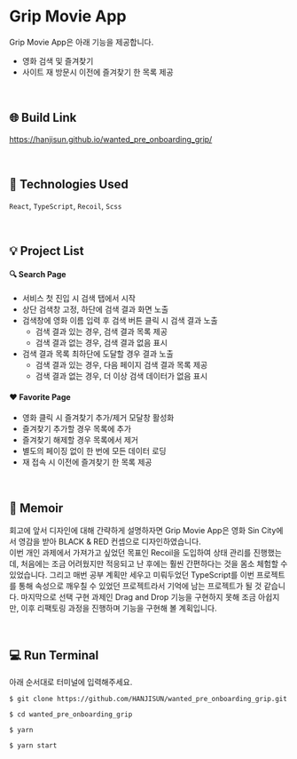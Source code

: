 # Grip Movie App

Grip Movie App은 아래 기능을 제공합니다. 
- 영화 검색 및 즐겨찾기
- 사이트 재 방문시 이전에 즐겨찾기 한 목록 제공

<br />  

## 🌐 Build Link

https://hanjisun.github.io/wanted_pre_onboarding_grip/

<br />  

## 🔨 Technologies Used

`React`, `TypeScript`, `Recoil`, `Scss`

<br />  

## 💡 Project List

#### 🔍 Search Page
- 서비스 첫 진입 시 검색 탭에서 시작
- 상단 검색창 고정, 하단에 검색 결과 화면 노출
- 검색창에 영화 이름 입력 후 검색 버튼 클릭 시 검색 결과 노출
  - 검색 결과 있는 경우, 검색 결과 목록 제공
  - 검색 결과 없는 경우, 검색 결과 없음 표시
- 검색 결과 목록 최하단에 도달할 경우 결과 노출
  - 검색 결과 있는 경우, 다음 페이지 검색 결과 목록 제공
  - 검색 결과 없는 경우, 더 이상 검색 데이터가 없음 표시

#### ❤️ Favorite Page
- 영화 클릭 시 즐겨찾기 추가/제거 모달창 활성화
- 즐겨찾기 추가할 경우 목록에 추가
- 즐겨찾기 해제할 경우 목록에서 제거 
- 별도의 페이징 없이 한 번에 모든 데이터 로딩
- 재 접속 시 이전에 즐겨찾기 한 목록 제공

<br />  

## 🤔 Memoir

회고에 앞서 디자인에 대해 간략하게 설명하자면 Grip Movie App은 영화 Sin City에서 영감을 받아 BLACK & RED 컨셉으로 디자인하였습니다.  
이번 개인 과제에서 가져가고 싶었던 목표인 Recoil을 도입하여 상태 관리를 진행했는데, 처음에는 조금 어려웠지만 적응되고 난 후에는 훨씬 간편하다는 것을 몸소 체험할 수 있었습니다. 그리고 매번 공부 계획만 세우고 미뤄두었던 TypeScript를 이번 프로젝트를 통해 속성으로 깨우칠 수 있었던 프로젝트라서 기억에 남는 프로젝트가 될 것 같습니다. 마지막으로 선택 구현 과제인 Drag and Drop 기능을 구현하지 못해 조금 아쉽지만, 이후 리팩토링 과정을 진행하며 기능을 구현해 볼 계획입니다.  

<br />  

## 💻 Run Terminal

아래 순서대로 터미널에 입력해주세요.

```
$ git clone https://github.com/HANJISUN/wanted_pre_onboarding_grip.git
```

```
$ cd wanted_pre_onboarding_grip
```

```
$ yarn
```

```
$ yarn start
```


